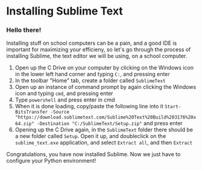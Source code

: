 # Installing Sublime Text
### Hello there!
Installing stuff on school computers can be a pain, and a good IDE is important for maximizing your efficieny, so let's go through the process of installing Sublime, the text editor we will be using, on a school computer.
1. Open up the C Drive on your computer by clicking on the Windows icon in the lower left hand corner and typing `C:`, and pressing enter
2. In the toolbar "Home" tab, create a folder called `SublimeText`
3. Open up an instance of command prompt by again clicking the Windows icon and typing `cmd`, and pressing enter
4. Type `powershell` and press enter in cmd
5. When it is done loading, copy/paste the following line into it `Start-BitsTransfer -Source "https://download.sublimetext.com/Sublime%20Text%20Build%203176%20x64.zip" -Destination "C:/SublimeText/Setup.zip"` and press enter
6. Opening up the C Drive again, in the `SublimeText` folder there should be a new folder called `Setup`. Open it up, and doubleclick on the `sublime_text.exe` application, and select `Extract all`, and then `Extract`


Congratulations, you have now installed Sublime. Now we just have to configure your Python environment!